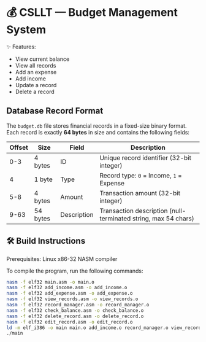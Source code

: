 # 💰 CSLLT — Budget Management System
✨ Features:

* View current balance
* View all records
* Add an expense
* Add income
* Update a record
* Delete a record

## Database Record Format

The `budget.db` file stores financial records in a fixed-size binary format. Each record is exactly **64 bytes** in size and contains the following fields:

| Offset | Size | Field | Description |
|--------|------|-------|-------------|
| 0-3 | 4 bytes | ID | Unique record identifier (32-bit integer) |
| 4 | 1 byte | Type | Record type: `0` = Income, `1` = Expense |
| 5-8 | 4 bytes | Amount | Transaction amount (32-bit integer) |
| 9-63 | 54 bytes | Description | Transaction description (null-terminated string, max 54 chars) |

## 🛠️ Build Instructions
Prerequisites: Linux x86-32 NASM compiler

To compile the program, run the following commands:

```bash
nasm -f elf32 main.asm -o main.o
nasm -f elf32 add_income.asm -o add_income.o
nasm -f elf32 add_expense.asm -o add_expense.o
nasm -f elf32 view_records.asm -o view_records.o
nasm -f elf32 record_manager.asm -o record_manager.o
nasm -f elf32 check_balance.asm -o check_balance.o
nasm -f elf32 delete_record.asm -o delete_record.o
nasm -f elf32 edit_record.asm -o edit_record.o
ld -m elf_i386 -o main main.o add_income.o record_manager.o view_records.o add_expense.o check_balance.o delete_record.o edit_record.o
./main
```
